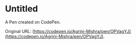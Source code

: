# Untitled

A Pen created on CodePen.

Original URL: [https://codepen.io/Agrini-Mishra/pen/OPVagYJ](https://codepen.io/Agrini-Mishra/pen/OPVagYJ).

